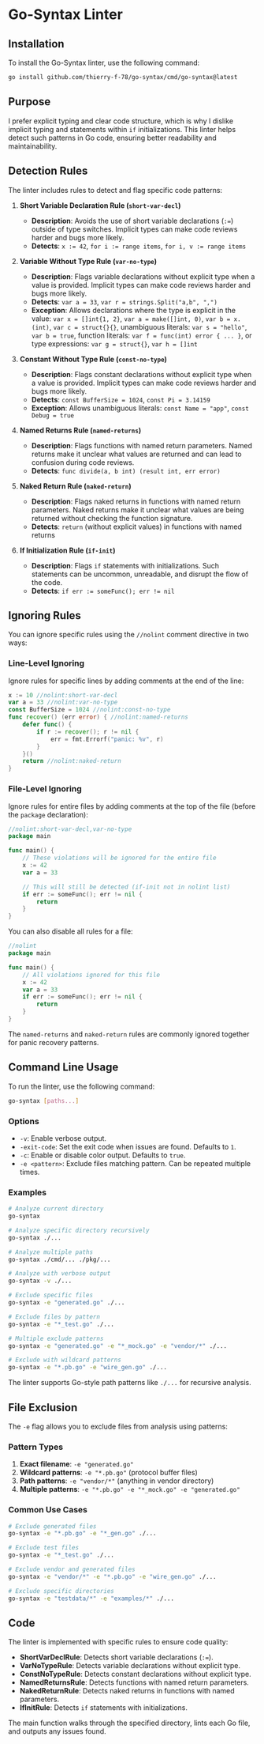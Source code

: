 # Go-Syntax Linter

## Installation

To install the Go-Syntax linter, use the following command:

```sh
go install github.com/thierry-f-78/go-syntax/cmd/go-syntax@latest
```

## Purpose

I prefer explicit typing and clear code structure, which is why I
dislike implicit typing and statements within `if` initializations. This
linter helps detect such patterns in Go code, ensuring better
readability and maintainability.

## Detection Rules

The linter includes rules to detect and flag specific code patterns:

1. **Short Variable Declaration Rule (`short-var-decl`)**
   - **Description**: Avoids the use of short variable declarations
     (`:=`) outside of type switches. Implicit types can make code
     reviews harder and bugs more likely.
   - **Detects**: `x := 42`, `for i := range items`, `for i, v := range items`

2. **Variable Without Type Rule (`var-no-type`)**
   - **Description**: Flags variable declarations without explicit type
     when a value is provided. Implicit types can make code reviews
     harder and bugs more likely.
   - **Detects**: `var a = 33`, `var r = strings.Split("a,b", ",")`
   - **Exception**: Allows declarations where the type is explicit in the value: `var x = []int{1, 2}`, `var a = make([]int, 0)`, `var b = x.(int)`, `var c = struct{}{}`, unambiguous literals: `var s = "hello"`, `var b = true`, function literals: `var f = func(int) error { ... }`, or type expressions: `var g = struct{}`, `var h = []int`

3. **Constant Without Type Rule (`const-no-type`)**
   - **Description**: Flags constant declarations without explicit type
     when a value is provided. Implicit types can make code reviews
     harder and bugs more likely.
   - **Detects**: `const BufferSize = 1024`, `const Pi = 3.14159`
   - **Exception**: Allows unambiguous literals: `const Name = "app"`, `const Debug = true`

4. **Named Returns Rule (`named-returns`)**
   - **Description**: Flags functions with named return parameters.
     Named returns make it unclear what values are returned and can
     lead to confusion during code reviews.
   - **Detects**: `func divide(a, b int) (result int, err error)`

5. **Naked Return Rule (`naked-return`)**
   - **Description**: Flags naked returns in functions with named return
     parameters. Naked returns make it unclear what values are being
     returned without checking the function signature.
   - **Detects**: `return` (without explicit values) in functions with named returns

6. **If Initialization Rule (`if-init`)**
   - **Description**: Flags `if` statements with initializations. Such
     statements can be uncommon, unreadable, and disrupt the flow of the
     code.
   - **Detects**: `if err := someFunc(); err != nil`

## Ignoring Rules

You can ignore specific rules using the `//nolint` comment directive in two ways:

### Line-Level Ignoring

Ignore rules for specific lines by adding comments at the end of the line:

```go
x := 10 //nolint:short-var-decl
var a = 33 //nolint:var-no-type
const BufferSize = 1024 //nolint:const-no-type
func recover() (err error) { //nolint:named-returns
    defer func() {
        if r := recover(); r != nil {
            err = fmt.Errorf("panic: %v", r)
        }
    }()
    return //nolint:naked-return
}
```

### File-Level Ignoring

Ignore rules for entire files by adding comments at the top of the file (before the `package` declaration):

```go
//nolint:short-var-decl,var-no-type
package main

func main() {
    // These violations will be ignored for the entire file
    x := 42
    var a = 33

    // This will still be detected (if-init not in nolint list)
    if err := someFunc(); err != nil {
        return
    }
}
```

You can also disable all rules for a file:

```go
//nolint
package main

func main() {
    // All violations ignored for this file
    x := 42
    var a = 33
    if err := someFunc(); err != nil {
        return
    }
}
```

The `named-returns` and `naked-return` rules are commonly ignored together for panic recovery patterns.

## Command Line Usage

To run the linter, use the following command:

```sh
go-syntax [paths...]
```

### Options

- `-v`: Enable verbose output.
- `-exit-code`: Set the exit code when issues are found. Defaults to `1`.
- `-c`: Enable or disable color output. Defaults to `true`.
- `-e <pattern>`: Exclude files matching pattern. Can be repeated multiple times.

### Examples

```sh
# Analyze current directory
go-syntax

# Analyze specific directory recursively
go-syntax ./...

# Analyze multiple paths
go-syntax ./cmd/... ./pkg/...

# Analyze with verbose output
go-syntax -v ./...

# Exclude specific files
go-syntax -e "generated.go" ./...

# Exclude files by pattern
go-syntax -e "*_test.go" ./...

# Multiple exclude patterns
go-syntax -e "generated.go" -e "*_mock.go" -e "vendor/*" ./...

# Exclude with wildcard patterns
go-syntax -e "*.pb.go" -e "wire_gen.go" ./...
```

The linter supports Go-style path patterns like `./...` for recursive analysis.

## File Exclusion

The `-e` flag allows you to exclude files from analysis using patterns:

### Pattern Types

1. **Exact filename**: `-e "generated.go"`
2. **Wildcard patterns**: `-e "*.pb.go"` (protocol buffer files)
3. **Path patterns**: `-e "vendor/*"` (anything in vendor directory)
4. **Multiple patterns**: `-e "*.pb.go" -e "*_mock.go" -e "generated.go"`

### Common Use Cases

```sh
# Exclude generated files
go-syntax -e "*.pb.go" -e "*_gen.go" ./...

# Exclude test files
go-syntax -e "*_test.go" ./...

# Exclude vendor and generated files
go-syntax -e "vendor/*" -e "*.pb.go" -e "wire_gen.go" ./...

# Exclude specific directories
go-syntax -e "testdata/*" -e "examples/*" ./...
```

## Code

The linter is implemented with specific rules to ensure code quality:

- **ShortVarDeclRule**: Detects short variable declarations (`:=`).
- **VarNoTypeRule**: Detects variable declarations without explicit type.
- **ConstNoTypeRule**: Detects constant declarations without explicit type.
- **NamedReturnsRule**: Detects functions with named return parameters.
- **NakedReturnRule**: Detects naked returns in functions with named parameters.
- **IfInitRule**: Detects `if` statements with initializations.

The main function walks through the specified directory, lints each Go
file, and outputs any issues found.
